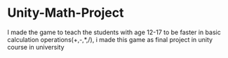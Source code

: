 # Unity-Math-Project
I made the game to teach the students with age 12-17 to be faster in basic calculation operations(+,-,*,/), i made this game as final project in unity course in university
